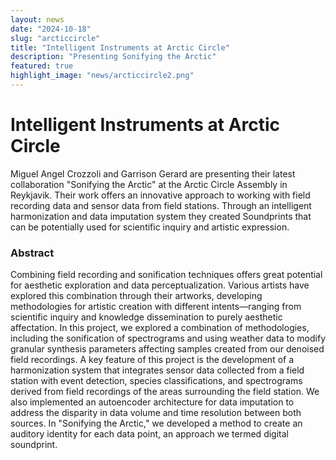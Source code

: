 ```yaml
---
layout: news
date: "2024-10-18"
slug: "arcticcircle"
title: "Intelligent Instruments at Arctic Circle"
description: "Presenting Sonifying the Arctic"
featured: true
highlight_image: "news/arcticcircle2.png"
---
```


<script>
    import CaptionedImage from "../../components/Images/CaptionedImage.svelte"
</script>

<CaptionedImage
    src="news/arcticcircle2.png"
    alt="Arctic Circle Assembly, Iceland"
    caption="Arctic Circle passes"
/>

# Intelligent Instruments at Arctic Circle

Miguel Angel Crozzoli and Garrison Gerard are presenting their latest collaboration "Sonifying the Arctic" at the Arctic Circle Assembly in Reykjavik. Their work offers an innovative approach to working with field recording data and sensor data from field stations. Through an intelligent harmonization and data imputation system they created Soundprints that can be potentially used for scientific inquiry and artistic expression. 

### Abstract
Combining field recording and sonification techniques offers great potential for aesthetic exploration and data perceptualization. Various artists have explored this combination through their artworks, developing methodologies for artistic creation with different intents—ranging from scientific inquiry and knowledge dissemination to purely aesthetic affectation. In this project, we explored a combination of methodologies, including the sonification of spectrograms and using weather data to modify granular synthesis parameters affecting samples created from our denoised field recordings. A key feature of this project is the development of a harmonization system that integrates sensor data collected from a field station with event detection, species classifications, and spectrograms derived from field recordings of the areas surrounding the field station. We also implemented an autoencoder architecture for data imputation to address the disparity in data volume and time resolution between both sources. In "Sonifying the Arctic," we developed a method to create an auditory identity for each data point, an approach we termed digital soundprint.

<CaptionedImage
    src="news/arcticcircle2.png"
    alt="Arctic Circle Assembly, Iceland"
    caption="Arctic Circle"
/>

